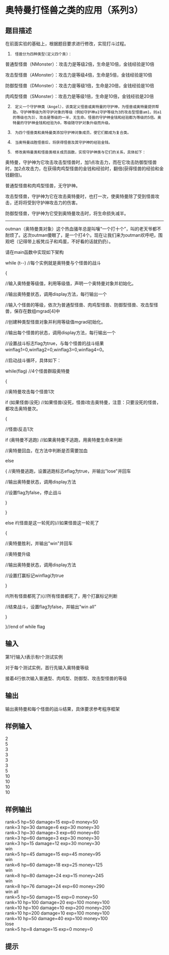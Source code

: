# 奥特曼打怪兽之类的应用（系列3）  
  
## 题目描述  
在前面实验的基础上，根据题目要求进行修改，实现打斗过程。  
  
1.      怪兽分为四种类型(定义四个类)：  
  
普通型怪兽（NMonster）：攻击力是等级2倍，生命是10倍，金钱经验是10倍  
  
攻击型怪兽（AMonster）：攻击力是等级4倍，生命是5倍，金钱经验是10倍  
  
防御型怪兽（DMonster）：攻击力是等级1倍，生命是20倍，金钱经验是10倍  
  
肉鸡型怪兽（SMonster）：攻击力是等级1倍，生命是10倍，金钱经验是20倍  
  
2.      定义一个守护神类（Angel），该类定义怪兽或奥特曼的守护神，为怪兽或奥特曼提供帮助。守护神等级为所守护对象的等级（例如守护神a1守护等级为3的攻击型怪兽am1，则a1的等级也为3），攻击是等级的一半，无生命。怪兽的守护神金钱和经验都为等级的5倍。奥特曼的守护神金钱和经验为0，等级随守护对象升级而升级。  
  
3.      为四个怪兽类和奥特曼类添加守护神对象成员，使它们都成为复合类。  
  
4.      当奥特曼战胜怪兽后，将获得怪兽及其守护神的经验金钱。  
  
5.      修改奥特曼类和怪兽类相关成员函数，实现守护神类与它们的关系，具体如下：  
  
奥特曼，守护神为它攻击攻击型怪兽时，加1点攻击力，而在它攻击防御型怪兽时，加2点攻击力，在获得肉鸡型怪兽的金钱和经验时，翻倍(获得怪兽的经验和金钱翻倍)。  
  
普通型怪兽和肉鸡型怪兽，无守护神。  
  
攻击型怪兽，守护神为它在攻击奥特曼时，也打一次，使奥特曼除了受到怪兽攻击，还将将受到守护神攻击力的伤害。  
  
防御型怪兽，守护神为它受到奥特曼攻击时，将生命损失减半。  
  
  
  
  
  
*******************************************************************************  
  
outman（奥特曼类对象）这个热血骚年总是叫嚷“一个打十个”，叫的老天爷都不耐烦了。这次outman傻眼了，是一个打4个。现在让我们来为outman欢呼吧，围观吧（记得带上板凳瓜子和鸡蛋，不好看的话就扔扔）。  
  
请在main函数中实现如下架构  
  
while (t--)  //每个实例就是奥特曼与个怪兽的战斗  
  
{  
  
//输入奥特曼等级值，利用等级值，声明一个奥特曼对象并初始化。  
  
//输出奥特曼状态，调用display方法，每行输出一个  
  
//输入个怪兽的等级，依次为普通型怪兽、肉鸡型怪兽、防御型怪兽、攻击型怪兽，保存在数组mgrad[4]中  
  
//创建种类型怪兽对象并利用等级值mgrad初始化。  
  
//输出每个怪兽的状态，调用display方法，每行输出一个  
  
//设置战斗标志flag为true，与每个怪兽的战斗结果winflag1=0,winflag2=0,winflag3=0,winflag4=0。  
  
//启动战斗循环，具体如下：  
  
while(flag) //4个怪兽群殴奥特曼  
  
{  
  
  
//奥特曼攻击每个怪兽1次  
  
  
  
  
if (如果怪兽i没死)  //如果怪兽i没死，怪兽i攻击奥特曼，注意：只要没死的怪兽，都攻击奥特曼次。  
  
{  
  
//怪兽i反击1次  
  
  
  
if (奥特曼不逃跑)     //如果奥特曼不逃跑，用奥特曼生命来判断  
  
//奥特曼回血，在方法中判断是否需要加血  
  
else  
  
{   //奥特曼逃跑，设置逃跑标志eflag为true，并输出"lose"并回车  
  
//输出奥特曼状态，调用display方法  
  
//设置flag为false，停止战斗  
  
}  
  
}  
  
else if(怪兽是这一轮死的)//如果怪兽这一轮死了  
  
{  
  
//奥特曼胜利，并输出"win"并回车  
  
//奥特曼升级  
  
//输出奥特曼状态，调用display方法  
  
//设置打赢标记winflagi为true  
  
}  
  
if(所有怪兽都死了){//所有怪兽都死了，用个打赢标记判断  
  
//结束战斗，设置flag为false，并输出“win all”  
  
}  
  
}//end of while flag  
  
  
## 输入  
第1行输入t表示有t个测试实例  
  
  
  
对于每个测试实例，首行先输入奥特曼等级  
  
  
  
接着4行依次输入普通型、肉鸡型、防御型、攻击型怪兽的等级  
  
## 输出  
输出奥特曼和每个怪兽的战斗结果，具体要求参考程序框架  
  
## 样例输入  
2  
5  
3  
3  
3  
3  
5  
10  
10  
10  
10  
## 样例输出  
rank=5 hp=50 damage=15 exp=0 money=50  
rank=3 hp=30 damage=6 exp=30 money=30  
rank=3 hp=30 damage=3 exp=60 money=60  
rank=3 hp=60 damage=3 exp=30 money=30  
rank=3 hp=15 damage=12 exp=30 money=30  
win  
rank=5 hp=45 damage=15 exp=45 money=95  
win  
rank=6 hp=60 damage=18 exp=25 money=125  
win  
rank=8 hp=80 damage=24 exp=15 money=245  
win  
rank=8 hp=76 damage=24 exp=60 money=290  
win all  
rank=5 hp=50 damage=15 exp=0 money=50  
rank=10 hp=100 damage=20 exp=100 money=100  
rank=10 hp=100 damage=10 exp=200 money=200  
rank=10 hp=200 damage=10 exp=100 money=100  
rank=10 hp=50 damage=40 exp=100 money=100  
lose  
rank=5 hp=8 damage=15 exp=0 money=0  
## 提示  
  
